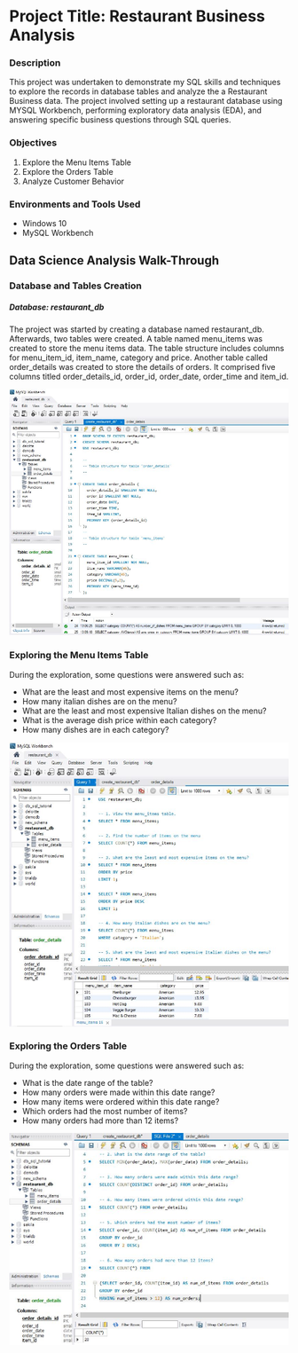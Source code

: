 # Project Title: Restaurant Business Analysis

### Description

This project was undertaken to demonstrate my SQL skills and techniques to explore the records in database tables and analyze the a Restaurant Business data. The project involved setting up a restaurant database using MYSQL Workbench, performing exploratory data analysis (EDA), and answering specific business questions through SQL queries.

### Objectives
1.	Explore the Menu Items Table
2.	Explore the Orders Table
3.	Analyze Customer Behavior

### Environments and Tools Used
- Windows 10
- MySQL Workbench

## Data Science Analysis Walk-Through

### Database and Tables Creation
##### Database: restaurant_db
The project was started by creating a database named restaurant_db. Afterwards, two tables were created. A table named menu_items was created to store the menu items data. The table structure includes columns for menu_item_id, item_name, category and price. Another table called order_details was created to store the details of orders. It comprised five columns titled order_details_id, order_id, order_date, order_time and item_id.

![Creating Database and Tables](pjc_02_01.JPG)

### Exploring the Menu Items Table
During the exploration, some questions were answered such as:
- What are the least and most expensive items on the menu?
- How many italian dishes are on the menu?
- What are the least and most expensive Italian dishes on the menu?
- What is the average dish price within each category?
- How many dishes are in each category?


![Exploring the menu items table](pjc_02_02.JPG)

### Exploring the Orders Table
During the exploration, some questions were answered such as:

- What is the date range of the table?
- How many orders were made within this date range?
- How many items were ordered within this date range?
- Which orders had the most number of items?
- How many orders had more than 12 items?


![Exploring the orders table](pjc_02_03.JPG)



